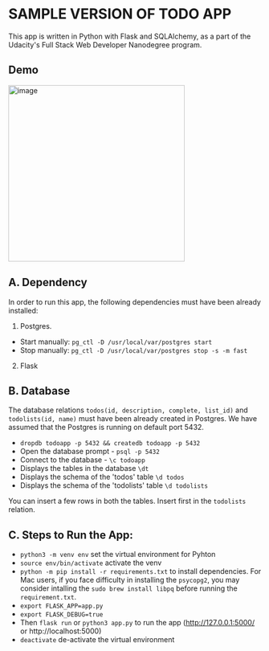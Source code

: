 # SAMPLE VERSION OF TODO APP
This app is written in Python with Flask and SQLAlchemy, as a part of the Udacity's Full Stack Web Developer Nanodegree program.

## Demo
<img width="351" alt="image" src="https://user-images.githubusercontent.com/15206083/222968879-3838b171-50fd-4631-8e38-bbf9ff70f82a.png">

## A. Dependency
In order to run this app, the following dependencies must have been already installed:
1. Postgres. 
 * Start manually: `pg_ctl -D /usr/local/var/postgres start`
 * Stop manually: `pg_ctl -D /usr/local/var/postgres stop -s -m fast`
 
2. Flask

## B. Database 
The database relations `todos(id, description, complete, list_id)` and `todolists(id, name)` must have been already created in Postgres. We have assumed that the Postgres is running on default port 5432.

* `dropdb todoapp -p 5432 && createdb todoapp -p 5432` 
* Open the database prompt - `psql -p 5432`
* Connect to the database - `\c todoapp` 
* Displays the tables in the database `\dt` 
* Displays the schema of the 'todos' table `\d todos` 
* Displays the schema of the 'todolists' table `\d todolists` 

You can insert a few rows in both the tables. Insert first in the `todolists` relation. 

## C. Steps to Run the App: 
* `python3 -m venv env` set the virtual environment for Pyhton 
* `source env/bin/activate` activate the venv
* `python -m pip install -r requirements.txt` to install dependencies. For Mac users, if you face difficulty in installing the `psycopg2`, you may consider intalling the `sudo brew install libpq` before running the `requirement.txt`. 
* `export FLASK_APP=app.py`
* `export FLASK_DEBUG=true`
* Then `flask run` or `python3 app.py` to run the app (http://127.0.0.1:5000/ or http://localhost:5000)
* `deactivate` de-activate the virtual environment
